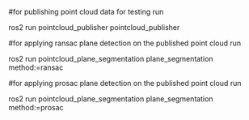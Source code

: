 #for publishing point cloud data for testing run

ros2 run pointcloud_publisher pointcloud_publisher

#for applying ransac plane detection on the published point cloud run

ros2 run pointcloud_plane_segmentation plane_segmentation method:=ransac

#for applying prosac plane detection on the published point cloud run

ros2 run pointcloud_plane_segmentation plane_segmentation method:=prosac